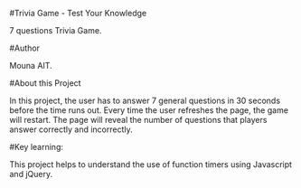 #Trivia Game - Test Your Knowledge 

7 questions Trivia Game.

#Author

Mouna AIT.

#About this Project

In this project, the user has to answer 7 general questions in 30 seconds before the time runs out.
Every time the user refreshes the page, the game will restart. The page will reveal the number of questions that players answer correctly and incorrectly.

#Key learning: 

This project helps to understand the use of function timers using Javascript and jQuery.







